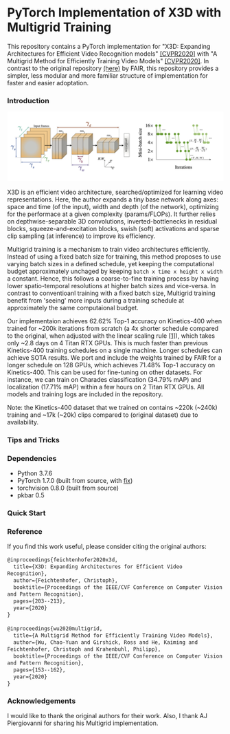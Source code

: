 # PyTorch Implementation of X3D with Multigrid Training

This repository contains a PyTorch implementation for "X3D: Expanding Architectures for Efficient Video Recognition models" [[CVPR2020]](http://openaccess.thecvf.com/content_CVPR_2020/papers/Feichtenhofer_X3D_Expanding_Architectures_for_Efficient_Video_Recognition_CVPR_2020_paper.pdf) with "A Multigrid Method for Efficiently Training Video Models" [[CVPR2020]](http://openaccess.thecvf.com/content_CVPR_2020/papers/Wu_A_Multigrid_Method_for_Efficiently_Training_Video_Models_CVPR_2020_paper.pdf). In contrast to the original repository [(here)](https://github.com/facebookresearch/SlowFast) by FAIR, this repository provides a simpler, less modular and more familiar structure of implementation for faster and easier adoptation. 

### Introduction

<img src="./fig/fig.png" width="1000">

X3D is an efficient video architecture, searched/optimized for learning video representations. Here, the author expands a tiny base network along axes: space and time (of the input), width and depth (of the network), optimizing for the performace at a given complexity (params/FLOPs). It further relies on depthwise-separable 3D convolutions, inverted-bottlenecks in residual blocks, squeeze-and-excitation blocks, swish (soft) activations and sparse clip sampling (at inference) to improve its efficiency.

Multigrid training is a mechanism to train video architectures efficiently. Instead of using a fixed batch size for training, this method proposes to use varying batch sizes in a defined schedule, yet keeping the computational budget approximately unchaged by keeping `batch x time x height x width` a constant. Hence, this follows a coarse-to-fine training process by having lower spatio-temporal resolutions at higher batch sizes and vice-versa. In contrast to conventioanl training with a fixed batch size, Multigrid training benefit from 'seeing' more inputs during a training schedule at approximately the same computaional budget.

Our implementaion achieves 62.62% Top-1 accuracy on Kinetics-400 when trained for ~200k iterations from scratch (a 4x shorter schedule compared to the original, when adjusted with the linear scaling rule [[1]](https://arxiv.org/pdf/1706.02677.pdf%5B3%5D%20ImageNet)), which takes only ~2.8 days on 4 Titan RTX GPUs. This is much faster than previous Kinetics-400 training schedules on a single machine. Longer schedules can achieve SOTA results. We port and include the weights trained by FAIR for a longer schedule on 128 GPUs, which achieves 71.48% Top-1 accuracy on Kinetics-400. This can be used for fine-tuning on other datasets. For instance, we can train on Charades classification (34.79% mAP) and localization (17.71% mAP) within a few hours on 2 Titan RTX GPUs. All models and training logs are included in the repository. 

Note: the Kinetics-400 dataset that we trained on contains ~220k (~240k) training and ~17k (~20k) clips compared to (original dataset) due to availability. 


### Tips and Tricks



### Dependencies

- Python 3.7.6
- PyTorch 1.7.0 (built from source, with [fix](https://github.com/pytorch/pytorch/pull/40801))
- torchvision 0.8.0 (built from source)
- pkbar 0.5

### Quick Start



### Reference

If you find this work useful, please consider citing the original authors:
```
@inproceedings{feichtenhofer2020x3d,
  title={X3D: Expanding Architectures for Efficient Video Recognition},
  author={Feichtenhofer, Christoph},
  booktitle={Proceedings of the IEEE/CVF Conference on Computer Vision and Pattern Recognition},
  pages={203--213},
  year={2020}
}

@inproceedings{wu2020multigrid,
  title={A Multigrid Method for Efficiently Training Video Models},
  author={Wu, Chao-Yuan and Girshick, Ross and He, Kaiming and Feichtenhofer, Christoph and Krahenbuhl, Philipp},
  booktitle={Proceedings of the IEEE/CVF Conference on Computer Vision and Pattern Recognition},
  pages={153--162},
  year={2020}
}
```

### Acknowledgements

I would like to thank the original authors for their work. Also, I thank AJ Piergiovanni for sharing his Multigrid implementation.

